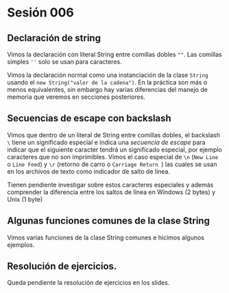# Sesión 006

## Declaración de string

Vimos la declaración con literal String entre comillas dobles `""`. Las comillas
simples `''`  solo se usan para caracteres.

Vimos la declaración normal como una instanciación de la clase `String` usando 
el `new String("valor de la cadena")`. En la práctica son más o menos 
equivalentes, sin embargo hay varias diferencias del manejo de memoria que 
veremos en secciones posteriores.

## Secuencias de escape con backslash

Vimos que dentro de un literal de String entre comillas dobles, el backslash `\` 
tiene un significado especial e indica una _secuencia de escape_ para indicar que
el siguiente caracter tendrá un significado especial, por ejemplo caracteres
que no son imprimibles. Vimos el caso especial de `\n` (`New Line` o `Line Feed`)
y `\r` (retorno de carro o `Carriage Return `) las cuales se usan en los archivos
de texto como indicador de salto de línea.

Tienen pendiente investigar sobre estos caracteres especiales y además comprender
la diferencia entre los saltos de línea en Windows (2 bytes)  y Unix (1 byte)

## Algunas funciones comunes de la clase String 

Vimos varias funciones de la clase String comunes e hicimos algunos ejemplos.

## Resolución de ejercicios. 

Queda pendiente la resolución de ejercicios en los slides.

